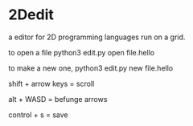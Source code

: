 # 2Dedit
a editor for 2D programming languages run on a grid.

to open a file python3 edit.py open file.hello

to make a new one, python3 edit.py new file.hello

shift + arrow keys = scroll

alt + WASD = befunge arrows

control + s = save
